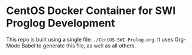
# CentOS Docker Container for SWI Proglog Development

This repo is built using a single file:
`./CentOS-SWI-Prolog.org`. It uses Org-Mode Babel to generate this
file, as well as all others.
